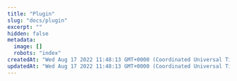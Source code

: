 ```yaml
---
title: "Plugin"
slug: "docs/plugin"
excerpt: ""
hidden: false
metadata: 
  image: []
  robots: "index"
createdAt: "Wed Aug 17 2022 11:48:13 GMT+0000 (Coordinated Universal Time)"
updatedAt: "Wed Aug 17 2022 11:48:13 GMT+0000 (Coordinated Universal Time)"
---
```

